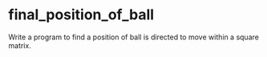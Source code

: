 # final_position_of_ball
Write a program to find a position of ball is directed to move within a square matrix.
